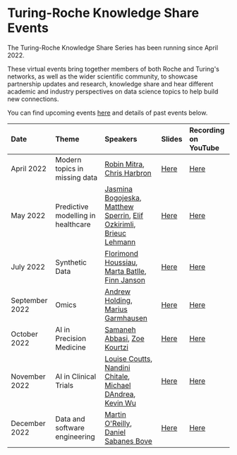 # Turing-Roche Knowledge Share Events

The Turing-Roche Knowledge Share Series has been running since April 2022. 

These virtual events bring together members of both Roche and Turing's networks, as well as the wider scientific community, to showcase partnership updates and research, knowledge share and hear different academic and industry perspectives on data science topics to help build new connections. 

You can find upcoming events [here](https://www.turing.ac.uk/events/turing-roche-knowledge-share-series) and details of past events below.


| Date | Theme | Speakers | Slides | Recording on YouTube |
|:-----|:--------|:-----------|:----------|:-------|
| April 2022 | Modern topics in missing data | [Robin Mitra](https://www.turing.ac.uk/people/robin-mitra), [Chris Harbron](https://www.turing.ac.uk/people/external-researchers/chris-harbron) | [Here](https://github.com/alan-turing-institute/turing-roche-partnership/tree/main/communications/knowledge-share-series/april-2022) | [Here](https://www.youtube.com/watch?v=Cbj3X5wBeEg) |
| May 2022 | Predictive modelling in healthcare | [Jasmina Bogojeska](https://www.turing.ac.uk/people/external-researchers/jasmina-bogojeska), [Matthew Sperrin](https://research.manchester.ac.uk/en/persons/matthew.sperrin), [Elif Ozkirimli](https://www.turing.ac.uk/people/external-researchers/elif-ozkirimli), [Brieuc Lehmann](https://www.turing.ac.uk/people/brieuc-lehmann) | [Here](https://github.com/alan-turing-institute/turing-roche-partnership/tree/main/communications/knowledge-share-series/may-2022) | [Here](https://www.youtube.com/watch?v=KkyNXSUptHw&t) |  
| July 2022 | Synthetic Data | [Florimond Houssiau](https://www.turing.ac.uk/people/researchers/florimond-houssiau), [Marta Batlle](https://www.turing.ac.uk/people/external-researchers/marta-batlle), [Finn Janson](https://www.turing.ac.uk/people/external-researchers/finn-janson) | [Here](https://github.com/alan-turing-institute/turing-roche-partnership/tree/main/communications/knowledge-share-series/july2022) | [Here](https://www.youtube.com/watch?v=YJnREzcSk9c&t) | 
| September 2022 | Omics | [Andrew Holding](https://www.turing.ac.uk/people/researchers/andrew-holding), [Marius Garmhausen](https://www.turing.ac.uk/people/external-researchers/marius-garmhausen) | [Here](https://github.com/alan-turing-institute/turing-roche-partnership/tree/main/communications/knowledge-share-series/september-2022) | [Here](https://www.youtube.com/watch?v=qcZxvAmBRGk&t) |
| October 2022 | AI in Precision Medicine | [Samaneh Abbasi](https://www.turing.ac.uk/people/external-researchers/samaneh-abbasi), [Zoe Kourtzi](https://www.turing.ac.uk/people/researchers/zoe-kourtzi) | [Here](https://github.com/alan-turing-institute/turing-roche-partnership/tree/main/communications/knowledge-share-series/october-2022) | [Here](https://www.youtube.com/watch?v=itq3tJ8cZdY&t) |
| November 2022 | AI in Clinical Trials | [Louise Coutts](https://www.turing.ac.uk/people/research-associates/louise-coutts), [Nandini Chitale](https://www.turing.ac.uk/people/external-researchers/nandini-chitale), [Michael DAndrea](https://www.turing.ac.uk/people/guest-speakers/michael-dandrea), [Kevin Wu](https://www.turing.ac.uk/people/guest-speakers/kevin-wu) | [Here](https://github.com/alan-turing-institute/turing-roche-partnership/tree/main/communications/knowledge-share-series/november-2022) | [Here](https://www.youtube.com/watch?v=XqHowUoFbwg) |
| December 2022 | Data and software engineering | [Martin O'Reilly](https://www.turing.ac.uk/people/researchers/martin-oreilly), [Daniel Sabanes Bove](https://www.turing.ac.uk/people/guest-speakers/daniel-sabanes-bove) | [Here](https://github.com/alan-turing-institute/turing-roche-partnership/tree/main/communications/knowledge-share-series/december-2022) | [Here](https://www.youtube.com/watch?v=vZHp5sGtZSY) |
